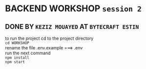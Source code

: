 # BACKEND WORKSHOP `session 2`

## DONE BY `KEZIZ MOUAYED` AT `BYTECRAFT ESTIN`

to run the project cd to the project directory
<br/>
`cd WORKSHOP`
<br/>
rename the file .env.example ===> .env
<br/>
run the next command
<br/>
`npm install`
<br/>
`npm start`
